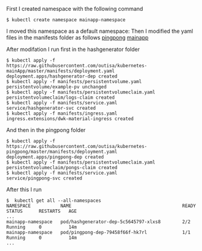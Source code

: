First I created namespace with the following command
```
$ kubectl create namespace mainapp-namespace
```
I moved this namespace as a default namespace:
Then I modified the yaml files in the manifests folder as follows
[pingpong](https://github.com/outisa/kubernetes-pingpong/tree/a528b6c66e98ba36a08f303bb043517626699260/manifests)
[mainapp](https://github.com/outisa/kubernetes-mainApp/tree/7a40106df5637a0e07f5ad6355ed098836ee2c43/manifests)

After modifation I run first in the hashgenerator folder
```
$ kubectl apply -f https://raw.githubusercontent.com/outisa/kubernetes-mainApp/master/manifests/deployment.yaml
deployment.apps/hashgenerator-dep created
$ kubectl apply -f manifests/persistentvolume.yaml 
persistentvolume/example-pv unchanged
$ kubectl apply -f manifests/persistentvolumeclaim.yaml 
persistentvolumeclaim/logs-claim created
$ kubectl apply -f manifests/service.yaml 
service/hashgenerator-svc created
$ kubectl apply -f manifests/ingress.yaml 
ingress.extensions/dwk-material-ingress created
```
And then in the pingpong folder
```
$ kubectl apply -f https://raw.githubusercontent.com/outisa/kubernetes-pingpong/master/manifests/deployment.yaml
deployment.apps/pingpong-dep created
$ kubectl apply -f manifests/persistentvolumeclaim.yaml
persistentvolumeclaim/pongs-claim created
$ kubectl apply -f manifests/service.yaml 
service/pingpong-svc created
```
After this I run
```
$  kubectl get all --all-namespaces
NAMESPACE           NAME                                         READY   STATUS      RESTARTS   AGE
...
mainapp-namespace   pod/hashgenerator-dep-5c5645797-xlxs8        2/2     Running     0          14m
mainapp-namespace   pod/pingpong-dep-79458f66f-hk7rl             1/1     Running     0          14m
...
```
